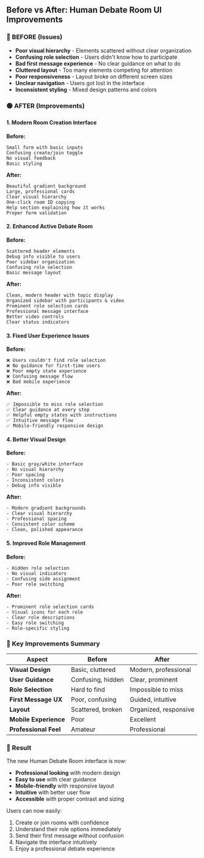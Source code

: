 ## Before vs After: Human Debate Room UI Improvements

### 🔴 BEFORE (Issues)
- **Poor visual hierarchy** - Elements scattered without clear organization
- **Confusing role selection** - Users didn't know how to participate
- **Bad first message experience** - No clear guidance on what to do
- **Cluttered layout** - Too many elements competing for attention
- **Poor responsiveness** - Layout broke on different screen sizes
- **Unclear navigation** - Users got lost in the interface
- **Inconsistent styling** - Mixed design patterns and colors

### 🟢 AFTER (Improvements)

#### 1. **Modern Room Creation Interface**
**Before:**
```
Small form with basic inputs
Confusing create/join toggle
No visual feedback
Basic styling
```

**After:**
```
Beautiful gradient background
Large, professional cards
Clear visual hierarchy
One-click room ID copying
Help section explaining how it works
Proper form validation
```

#### 2. **Enhanced Active Debate Room**
**Before:**
```
Scattered header elements
Debug info visible to users
Poor sidebar organization
Confusing role selection
Basic message layout
```

**After:**
```
Clean, modern header with topic display
Organized sidebar with participants & video
Prominent role selection cards
Professional message interface
Better video controls
Clear status indicators
```

#### 3. **Fixed User Experience Issues**
**Before:**
```
❌ Users couldn't find role selection
❌ No guidance for first-time users
❌ Poor empty state experience
❌ Confusing message flow
❌ Bad mobile experience
```

**After:**
```
✅ Impossible to miss role selection
✅ Clear guidance at every step
✅ Helpful empty states with instructions
✅ Intuitive message flow
✅ Mobile-friendly responsive design
```

#### 4. **Better Visual Design**
**Before:**
```
- Basic gray/white interface
- No visual hierarchy
- Poor spacing
- Inconsistent colors
- Debug info visible
```

**After:**
```
- Modern gradient backgrounds
- Clear visual hierarchy
- Professional spacing
- Consistent color scheme
- Clean, polished appearance
```

#### 5. **Improved Role Management**
**Before:**
```
- Hidden role selection
- No visual indicators
- Confusing side assignment
- Poor role switching
```

**After:**
```
- Prominent role selection cards
- Visual icons for each role
- Clear role descriptions
- Easy role switching
- Role-specific styling
```

### 🎯 Key Improvements Summary

| Aspect | Before | After |
|--------|--------|--------|
| **Visual Design** | Basic, cluttered | Modern, professional |
| **User Guidance** | Confusing, hidden | Clear, prominent |
| **Role Selection** | Hard to find | Impossible to miss |
| **First Message UX** | Poor, confusing | Guided, intuitive |
| **Layout** | Scattered, broken | Organized, responsive |
| **Mobile Experience** | Poor | Excellent |
| **Professional Feel** | Amateur | Professional |

### 🚀 Result
The new Human Debate Room interface is now:
- **Professional looking** with modern design
- **Easy to use** with clear guidance
- **Mobile-friendly** with responsive layout
- **Intuitive** with better user flow
- **Accessible** with proper contrast and sizing

Users can now easily:
1. Create or join rooms with confidence
2. Understand their role options immediately
3. Send their first message without confusion
4. Navigate the interface intuitively
5. Enjoy a professional debate experience
